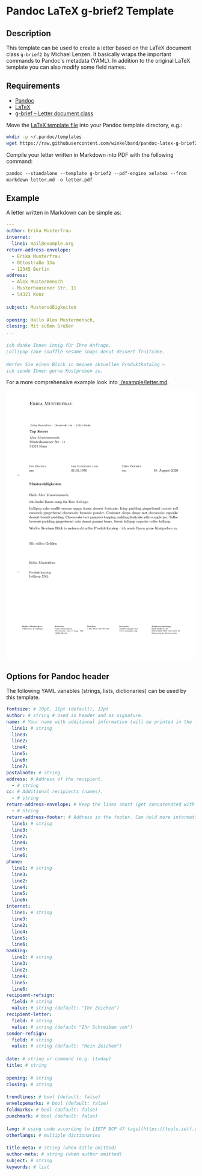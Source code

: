 # Pandoc LaTeX g-brief2 Template

## Description

This template can be used to create a letter based on the LaTeX document class `g-brief2` by Michael Lenzen.
It basically wraps the important commands to Pandoc's metadata (YAML).
In addition to the original LaTeX template you can also modify some field names.

## Requirements

* [Pandoc](https://pandoc.org/)
* [LaTeX](https://www.latex-project.org/)
* [g-brief – Letter document class](https://ctan.org/pkg/g-brief)

Move the [LaTeX template file](./g-brief2.latex)
into your Pandoc template directory, e.g.:

```sh
mkdir -p ~/.pandoc/templates
wget https://raw.githubusercontent.com/winkelband/pandoc-latex-g-brief2/master/g-brief2.latex -P ~/.pandoc/templates/
```

Compile your letter written in Markdown
into PDF with the following command:

`pandoc --standalone --template g-brief2 --pdf-engine xelatex --from markdown letter.md -o letter.pdf`

## Example

A letter written in Markdown can be simple as:

```yaml
---
author: Erika Musterfrau
internet:
  line1: mail@example.org
return-address-envelope:  
  - Erika Musterfrau
  - Ottostraße 13a
  - 12345 Berlin
address:
  - Alex Mustermensch
  - Musterhausener Str. 11
  - 54321 Konz

subject: Mustersüßigkeiten

opening: Hallo Alex Mustermensch,
closing: Mit süßen Grüßen
...

ich danke Ihnen innig für Ihre Anfrage.
Lollipop cake soufflé sesame snaps donut dessert fruitcake.

Werfen Sie einen Blick in meinen aktuellen Produktkatalog –
ich sende Ihnen gerne Kostproben zu.
```

For a more comprehensive example look into [./example/letter.md](./example/letter.md).

![IMAGE](./example/letter.png)

## Options for Pandoc header

The following YAML variables (strings, lists, dictionaries) can be used by this template.

```yaml
fontsize: # 10pt, 11pt (default), 12pt
author: # string # Used in header and as signature.
name: # Your name with additional information (will be printed in the footer).
  line1: # string
  line3: 
  line2: 
  line4: 
  line5: 
  line6: 
  line7:
postalnote: # string
address: # Address of the recipient.
  - # string
cc: # Additional recipients (names).
  - # string
return-address-envelope: # Keep the lines short (get concatenated with "·").
  - # string
return-address-footer: # Address in the footer. Can hold more information than address bar in envelope.
  line1: # string
  line3: 
  line2: 
  line4: 
  line5: 
  line6: 
phone:
  line1: # string
  line3: 
  line2: 
  line4: 
  line5: 
  line6: 
internet:
  line1: # string
  line3: 
  line2: 
  line4: 
  line5: 
  line6: 
banking:
  line1: # string
  line3: 
  line2: 
  line4: 
  line5: 
  line6: 
recipient-refsign:
  field: # string
  value: # string (default: "Ihr Zeichen") 
recipient-letter:
  field: # string
  value: # string (default "Ihr Schreiben vom")
sender-refsign:
  field: # string
  value: # string (default: "Mein Zeichen")

date: # string or command (e.g. \today)
title: # string

opening: # string
closing: # string

trendlines: # bool (default: false)
envelopemarks: # bool (default: false)
foldmarks: # bool (default: false)
punchmark: # bool (default: false)

lang: # using code according to [IETF BCP 47 tags](https://tools.ietf.org/html/bcp47)
otherlangs: # multiple dictionaries

title-meta: # string (when title omitted)
author-meta: # string (when author omitted)
subject: # string
keywords: # list
```
